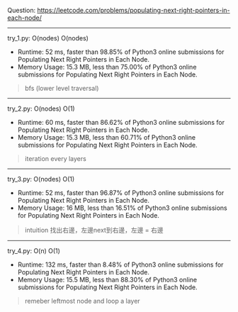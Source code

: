 Question: https://leetcode.com/problems/populating-next-right-pointers-in-each-node/

---

try_1.py: O(nodes) O(nodes)
* Runtime: 52 ms, faster than 98.85% of Python3 online submissions for Populating Next Right Pointers in Each Node.
* Memory Usage: 15.3 MB, less than 75.00% of Python3 online submissions for Populating Next Right Pointers in Each Node.

> bfs (lower level traversal)

---

try_2.py: O(nodes) O(1)
* Runtime: 60 ms, faster than 86.62% of Python3 online submissions for Populating Next Right Pointers in Each Node.
* Memory Usage: 15.3 MB, less than 60.71% of Python3 online submissions for Populating Next Right Pointers in Each Node.

> iteration every layers

---

try_3.py: O(nodes) O(1)
* Runtime: 52 ms, faster than 96.87% of Python3 online submissions for Populating Next Right Pointers in Each Node.
* Memory Usage: 16 MB, less than 16.51% of Python3 online submissions for Populating Next Right Pointers in Each Node.

> intuition
> 找出右邊，左邊next到右邊，左邊 = 右邊

---

try_4.py: O(n) O(1)

* Runtime: 132 ms, faster than 8.48% of Python3 online submissions for Populating Next Right Pointers in Each Node.
* Memory Usage: 15.5 MB, less than 88.30% of Python3 online submissions for Populating Next Right Pointers in Each Node.

> remeber leftmost node and loop a layer
